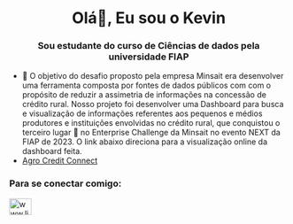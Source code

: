 <h1 align="center">Olá👋, Eu sou o Kevin</h1>
<h3 align="center">Sou estudante do curso de Ciências de dados pela universidade FIAP</h3>

- 🔭 O objetivo do desafio proposto pela empresa Minsait era desenvolver uma ferramenta composta por fontes de dados públicos com com o propósito de reduzir a assimetria de informações na concessão de crédito rural. Nosso projeto foi desenvolver uma Dashboard para busca e visualização de informações referentes aos pequenos e médios produtores e instituições envolvidas no crédito rural, que conquistou o terceiro lugar 🥉 no Enterprise Challenge da Minsait no evento NEXT da FIAP de 2023. O link abaixo direciona para a visualização online da dashboard feita.
- [ Agro Credit Connect](https://app.powerbi.com/view?r=eyJrIjoiM2Y1YzMxMzQtNjU0ZC00ODRmLWE0NDgtMGI5OGJhYTFkNjFhIiwidCI6IjExZGJiZmUyLTg5YjgtNDU0OS1iZTEwLWNlYzM2NGU1OTU1MSIsImMiOjR9)

<h3 align="left">Para se conectar comigo:</h3>
<p align="left">
<a href="https://linkedin.com/in/www.linkedin.com/in/kevin-souza-alves-da-silva" target="blank"><img align="center" src="https://raw.githubusercontent.com/rahuldkjain/github-profile-readme-generator/master/src/images/icons/Social/linked-in-alt.svg" alt="www.linkedin.com/in/kevin-souza-alves-da-silva" height="30" width="40" /></a>
</p>
